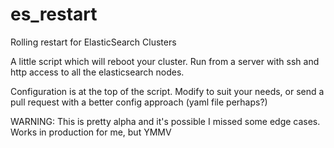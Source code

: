 # es_restart
Rolling restart for ElasticSearch Clusters

A little script which will reboot your cluster. Run from a server with ssh and http access to all the elasticsearch nodes.

Configuration is at the top of the script. Modify to suit your needs, or send a pull request with a better config approach (yaml file perhaps?)

WARNING: This is pretty alpha and it's possible I missed some edge cases. Works in production for me, but YMMV
